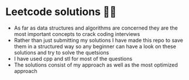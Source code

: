 # Leetcode solutions 👨‍💻

- As far as data structures and algorithms are concerned they are the most important concepts to crack coding interviews
- Rather than just submitting my solutions I have made this repo to save them in a structured way so any beginner can have a look on these solutions and try to solve the quetsions
- I have used cpp and stl for most of the questions
- The solutions consist of my approach as well as the most optimized approach
